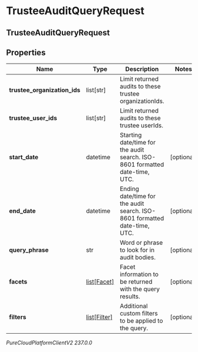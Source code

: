 # TrusteeAuditQueryRequest

## TrusteeAuditQueryRequest

## Properties

|Name | Type | Description | Notes|
|------------ | ------------- | ------------- | -------------|
| **trustee_organization_ids** | list[str] | Limit returned audits to these trustee organizationIds. | |
| **trustee_user_ids** | list[str] | Limit returned audits to these trustee userIds. | |
| **start_date** | datetime | Starting date/time for the audit search. ISO-8601 formatted date-time, UTC. | [optional] |
| **end_date** | datetime | Ending date/time for the audit search. ISO-8601 formatted date-time, UTC. | [optional] |
| **query_phrase** | str | Word or phrase to look for in audit bodies. | [optional] |
| **facets** | [list[Facet]](Facet) | Facet information to be returned with the query results. | [optional] |
| **filters** | [list[Filter]](Filter) | Additional custom filters to be applied to the query. | [optional] |



_PureCloudPlatformClientV2 237.0.0_
